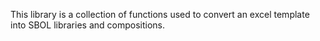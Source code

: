 This library is a collection of functions used to convert an excel template into SBOL libraries and compositions.
